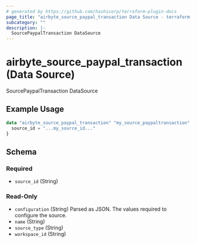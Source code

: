 ```yaml
---
# generated by https://github.com/hashicorp/terraform-plugin-docs
page_title: "airbyte_source_paypal_transaction Data Source - terraform-provider-airbyte"
subcategory: ""
description: |-
  SourcePaypalTransaction DataSource
---
```


# airbyte_source_paypal_transaction (Data Source)

SourcePaypalTransaction DataSource

## Example Usage

```terraform
data "airbyte_source_paypal_transaction" "my_source_paypaltransaction" {
  source_id = "...my_source_id..."
}
```

<!-- schema generated by tfplugindocs -->
## Schema

### Required

- `source_id` (String)

### Read-Only

- `configuration` (String) Parsed as JSON.
The values required to configure the source.
- `name` (String)
- `source_type` (String)
- `workspace_id` (String)


